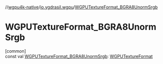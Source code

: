 //[wgpu4k-native](../../index.md)/[io.ygdrasil.wgpu](index.md)/[WGPUTextureFormat_BGRA8UnormSrgb](-w-g-p-u-texture-format_-b-g-r-a8-unorm-srgb.md)

# WGPUTextureFormat_BGRA8UnormSrgb

[common]\
const val [WGPUTextureFormat_BGRA8UnormSrgb](-w-g-p-u-texture-format_-b-g-r-a8-unorm-srgb.md): [WGPUTextureFormat](-w-g-p-u-texture-format/index.md)